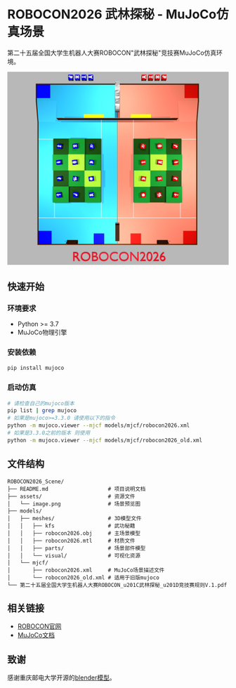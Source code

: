 # ROBOCON2026 武林探秘 - MuJoCo仿真场景

第二十五届全国大学生机器人大赛ROBOCON"武林探秘"竞技赛MuJoCo仿真环境。

![场景预览](assets/image.jpg)

## 快速开始

### 环境要求
- Python >= 3.7
- MuJoCo物理引擎

### 安装依赖
```bash
pip install mujoco
```

### 启动仿真
```bash
# 请检查自己的mujoco版本
pip list | grep mujoco
# 如果是mujoco>=3.3.0 请使用以下的指令
python -m mujoco.viewer --mjcf models/mjcf/robocon2026.xml
# 如果是3.3.0之前的版本 则使用
python -m mujoco.viewer --mjcf models/mjcf/robocon2026_old.xml
```

## 文件结构
```
ROBOCON2026_Scene/
├── README.md                   # 项目说明文档
├── assets/                     # 资源文件
│   └── image.png               # 场景预览图
├── models/
│   ├── meshes/                 # 3D模型文件
│   │   ├── kfs                 # 武功秘籍
│   │   ├── robocon2026.obj     # 主场景模型
│   │   ├── robocon2026.mtl     # 材质文件
│   │   ├── parts/              # 场景部件模型
│   │   └── visual/             # 可视化资源
│   └── mjcf/
│       ├── robocon2026.xml     # MuJoCo场景描述文件
│       └── robocon2026_old.xml # 适用于旧版mujoco
└── 第二十五届全国大学生机器人大赛ROBOCON_u201C武林探秘_u201D竞技赛规则V.1.pdf
```

## 相关链接
- [ROBOCON官网](http://robocon.org.cn/sys-index/)
- [MuJoCo文档](https://mujoco.readthedocs.io/)

## 致谢

感谢重庆邮电大学开源的[blender模型](https://rcbbs.top/t/topic/2261)。
